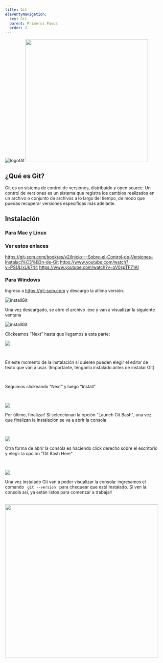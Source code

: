 ```yaml
---
title: Git
eleventyNavigation:
  key: Git
  parent: Primeros Pasos
  order: 2
---
```


![logoGit](/_src/assets/00-PrimerosPasos/git.png)
<img src="/_src/assets/00-PrimerosPasos/git.png" width="400">

## ¿Qué es Git?

Git es un sistema de control de versiones, distribuido y open source. Un control de versiones es un sistema que registra los cambios realizados en un archivo o conjunto de archivos a lo largo del tiempo, de modo que puedas recuperar versiones específicas más adelante.

## Instalación

### Para Mac y Linux

### Ver estos enlaces

<https://git-scm.com/book/es/v2/Inicio---Sobre-el-Control-de-Versiones-Instalaci%C3%B3n-de-Git>
<https://www.youtube.com/watch?v=PSULlxUk744>
<https://www.youtube.com/watch?v=oV0spTF71AI>

### Para Windows

Ingreso a <https://git-scm.com> y descargo la útlima versión.

<!-- <img src="./img/instalar_window.png" width="500"> -->

![installGit](/_src/assets/00-PrimerosPasos/instalar_window.png)

Una vez descargado, se abre el archivo .exe y van a visualizar la siguiente ventana

<!-- <img src="./img/1.png"> -->

![installGit](/_src/assets/00-PrimerosPasos/1.png)


Clickeamos “Next” hasta que llegamos a esta parte:

<img src="./img/2.png">
<p></p></br>

<p> En este momento de la instalación si quieren pueden elegir el editor de texto que van a usar. (Importante, ténganlo instalado antes de instalar Git) </p></br>

<p> Seguimos clickeando “Next” y luego “Install” </p></br>

<img src="./img/3.png"></br>

<p> Por último, finalizar! Si seleccionan la opción "Launch Git Bash", una vez que finalizan la instalación se va a abrir la consola </p></br>

<img src="./img/4.png"></br>

<p> Otra forma de abrir la consola es haciendo click derecho sobre el escritorio y elegir la opción "Git Bash Here" </p></br>

<img src="./img/consola.png"></br>

<p> Una vez instalado Git van a poder visualizar la consola: ingresamos el comando <code> git --version </code> para chequear que está instalado. Si ven la consola así, ya están listos para comenzar a trabajar! </p></br>

<img src="./img/5.png" width="500">

